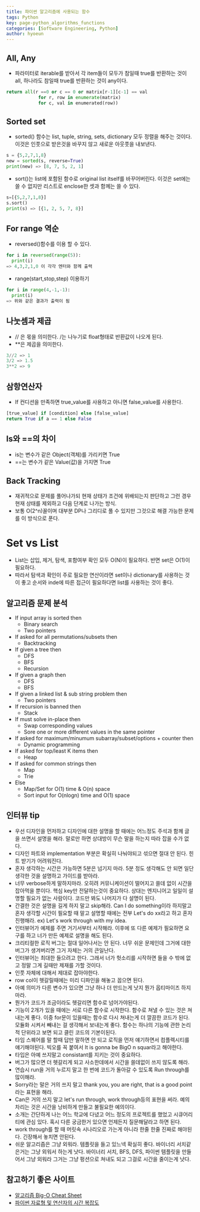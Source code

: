 ```yaml
---
title: 파이썬 알고리즘에 사용되는 함수
tags: Python
key: page-python_algorithms_functions
categories: [Software Engineering, Python]
author: hyoeun
---
```


## All, Any
* 파라미터로 iterable를 받아서 각 item들이 모두가 참일때 true를 반환하는 것이 all, 하나라도 참일때 true를 반환하는 것이 any이다.
```python
return all(r ==0 or c == 0 or matrix[r-1][c-1] == val 
            for r, row in enumerate(matrix)
            for c, val in enumerated(row))
```

## Sorted set
* sorted() 함수는 list, tuple, string, sets, dictionary 모두 정렬을 해주는 것이다. 이것은 인풋으로 받은것을 바꾸지 않고 새로운 아웃풋을 내보낸다.
```python
s = {5,2,7,1,8}
new = sorted(s, reverse=True)
print(new) => [8, 7, 5, 2, 1]
```
* sort()는 list에 포함된 함수로 original list itself를 바꾸어버린다. 이것은 set에는 쓸 수 없지만 리스트로 enclose한 셋과 함께는 쓸 수 있다.
```python
s=[{5,2,7,1,8}]
s.sort()
print(s) => [{1, 2, 5, 7, 8}]
```

## For range 역순
* reversed()함수를 이용 할 수 있다.
```python
for i in reversed(range(5)):
  print(i)
=> 4,3,2,1,0 이 각각 엔터와 함께 출력
```

* range(start,stop,step) 이용하기
```python
for i in range(4,-1,-1):
  print(i)
=> 위와 같은 결과가 출력이 됨
```

## 나눗셈과 제곱
* // 은 몫을 의미한다. /는 나누기로 float형태로 반환값이 나오게 된다.
* **은 제곱을 의미한다.
```python
3//2 => 1
3/2 => 1.5
3**2 => 9
```

## 삼항연산자
* If 컨디션을 만족하면 true_value를 사용하고 아니면 false_value를 사용한다.
```python
[true_value] if [condition] else [false_value]
return True if a == 1 else False
```

## Is와 ==의 차이
* is는 변수가 같은 Object(객체)를 가리키면 True
* ==는 변수가 같은 Value(값)을 가지면 True

## Back Tracking
* 재귀적으로 문제를 풀어나가되 현재 상태가 조건에 위배되는지 판단하고 그런 경우 현재 상태를 제외하고 다음 단계로 나가는 방식.
* 보통 O(2^n)꼴이며 대부분 DP나 그리디로 풀 수 있지만 그것으로 해결 가능한 문제를 이 방식으로 푼다.

# Set vs List
* List는 삽입, 제거, 탐색, 포함여부 확인 모두 O(N)이 필요하다. 반면 set은 O(1)이 필요하다.
* 따라서 탐색과 확인이 주로 필요한 연산이라면 set이나 dictionary를 사용하는 것이 좋고 순서와 inde에 따른 접근이 필요하다면 list를 사용하는 것이 좋다.

## 알고리즘 문제 분석
* If input array is sorted then
  - Binary search
  - Two pointers
* If asked for all permutations/subsets then
  - Backtracking
* If given a tree then
  - DFS
  - BFS
  - Recursion
* If given a graph then
  - DFS
  - BFS
* If given a linked list & sub string problem then
  - Two pointers
* If recursion is banned then
  - Stack
* If must solve in-place then
  - Swap corresponding values
  - Sore one or more different values in the same pointer
* If asked for maximum/minumum subarray/subset/options + counter then
  - Dynamic programming
* If asked for top/least K items then
  - Heap
* If asked for common strings then
  - Map
  - Trie
* Else
  - Map/Set for O(1) time & O(n) space
  - Sort input for O(nlogn) time and O(1) space

## 인터뷰 tip
* 우선 디자인을 먼저하고 디자인에 대한 설명을 할 때에는 어느정도 주석과 함께 글을 쓰면서 설명을 해라. 말로만 하면 상대방이 무슨 말을 하는지 따라 잡을 수가 없다.
* 디자인 파트와 implementation 부분은 확실히 나눠야되고 섞으면 절대 안 된다. 힌트 받기가 어려워진다.
* 혼자 생각하는 시간은 가능하면 5분은 넘기지 마라. 5분 정도 생각해도 안 되면 일단 생각한 것을 설명하고 가이드를 받아라.
* 너무 verbose하게 말하지마라. 오히려 커뮤니케이션이 떨어지고 쓸데 없이 시간을 잡아먹을 뿐이다. 핵심 key만 전달하는것이 중요하다. 상대는 엔지니어고 일일이 설명할 필요가 없는 사람이다. 코드만 봐도 나머지가 다 설명이 된다.
* 간결한 것은 설명을 길게 하지 말고 skip해라. Can I do something이라 하지말고 혼자 생각할 시간이 필요할 때 말고 설명할 때에는 전부 Let's do 
xx라고 하고 혼자 진행해라. ex) Let's work through with my idea.
* 인터뷰어가 예제를 주면 거기서부터 시작해라. 이후에 또 다른 예제가 필요하면 요구를 하고 너가 만든 예제로 설명을 해도 된다.
* 크리티컬한 로직 버그는 절대 일어나서는 안 된다. 너무 쉬운 문제인데 그거에 대한 버그가 생겨버리면 그거 자체는 거의 큰일난다.
* 인터뷰어는 최대한 들으려고 한다. 그래서 너가 헛소리를 시작하면 들을 수 밖에 없고 정말 그게 길때만 제재를 가할 것이다.
* 인풋 자체에 대해서 제대로 잡아야한다.
* row col이 헷갈릴때에는 미리 디파인을 해놓고 꼽으면 된다.
* 아예 의미가 다른 변수가 있으면 그냥 하나 더 만드는게 낫지 뭔가 옵티마이즈 하지 마라.
* 뭔가가 코드가 조금이라도 헷갈리면 함수로 넘어가야된다.
* 기능이 2개가 있을 때에는 서로 다른 함수로 시작한다. 함수로 쳐낼 수 있는 것은 쳐내는게 좋다. 이중 for문이 있을때는 함수로 다시 쳐내는게 더 깔끔한 코드가 된다. 모듈화 시켜서 빼내는 걸 생각해서 보내는게 
좋다. 함수는 하나의 기능에 관한 논리적 단위라고 보면 되고 클린 코드의 기본이된다.
* 타임 스퀘어를 말 할때 답만 말하면 안 되고 로직을 먼저 얘기하면서 컴플렉시티를 얘기해야된다. 빅오를 꼭 붙여서 It is gonna be BigO n squar라고 해야한다.
* 타입은 아예 쓰지말고 consistant를 지키는 것이 중요하다.
* 버그가 많으면 더 헷갈리게 되고 사소한데에서 시간을 쓸데없이 쓰지 않도록 해라.
* 연습시 run을 거의 누르지 말고 한 번에 코드가 돌아갈 수 있도록 Run through를 많이해라.
* Sorry라는 말은 거의 쓰지 말고 thank you, you are right, that is a good point라는 표현을 해라.
* Can은 거의 쓰지 말고 let's run through, work through등의 표현을 써라. 예의 차리는 것은 시간을 낭비하게 만들고 불필요한 예의이다.
* 소개는 간단하게 나는 어느 학교에 다녔고 어느 정도의 프로젝트를 했었고 시큐어리티에 관심 있다. 혹시 다른 궁금한거 있으면 언제든지 질문해달라고 하면 된다.
* work through를 할 때 머릿속 시나리오로 가는게 아니라 한줄 한줄 진짜로 해야된다. 긴장해서 놓치면 안된다.
* 쉬운 알고리즘은 그냥 외워라. 템플릿을 들고 있느넥 확실히 좋다. 바이너리 서치같은거는 그냥 외워서 하는게 낫다. 바이너리 서치, BFS, DFS, 파이썬 템플릿을 만들어서 그냥 외워라 그거는 그냥 펑션으로 쳐내도 되고 그걸로 시간을 줄이는게 낫다.

## 참고하기 좋은 사이트
* [알고리즘 Big-O Cheat Sheet](https://www.bigocheatsheet.com/)
* [파이썬 자료형 및 연산자의 시간 복잡도](https://chancoding.tistory.com/43)